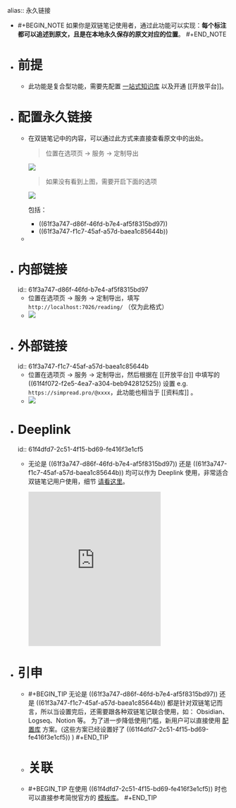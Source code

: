 alias:: 永久链接

- #+BEGIN_NOTE
  如果你是双链笔记使用者，通过此功能可以实现：**每个标注都可以追述到原文，且是在本地永久保存的原文对应的位置**。
  #+END_NOTE
- # 前提
	- 此功能是复合型功能，需要先配置 [一站式知识库](https://www.yuque.com/kenshin/simpread/wkswh7) 以及开通 [[开放平台]]。
- # 配置永久链接
	- 在双链笔记中的内容，可以通过此方式来直接查看原文中的出处。
	  
	  > 位置在选项页 → 服务 → 定制导出
	  
	  ![](https://s1.ax1x.com/2022/11/13/zFrClR.png)
	  > 如果没有看到上图，需要开启下面的选项
	  
	  ![](https://s1.ax1x.com/2022/11/13/zFriOx.png)
	  
	    包括：
		- ((61f3a747-d86f-46fd-b7e4-af5f8315bd97))
		- ((61f3a747-f1c7-45af-a57d-baea1c85644b))
	-
- # 内部链接
  id:: 61f3a747-d86f-46fd-b7e4-af5f8315bd97
	- 位置在选项页 → 服务 → 定制导出，填写 `http://localhost:7026/reading/` （仅为此格式）
	- ![](https://s1.ax1x.com/2022/11/12/ziurMq.png)
- # 外部链接
  id:: 61f3a747-f1c7-45af-a57d-baea1c85644b
	- 位置在选项页 → 服务 → 定制导出，然后根据在 [[开放平台]] 中填写的 ((61f4f072-f2e5-4ea7-a304-beb942812525)) 设置 e.g. `https://simpread.pro/@xxxx`，此功能也相当于  [[资料库]] 。
	- ![](https://s1.ax1x.com/2022/11/12/ziuIQ1.png)
- # Deeplink
  id:: 61f4dfd7-2c51-4f15-bd69-fe416f3e1cf5
	- 无论是 ((61f3a747-d86f-46fd-b7e4-af5f8315bd97)) 还是 ((61f3a747-f1c7-45af-a57d-baea1c85644b)) 均可以作为 Deeplink 使用，非常适合双链笔记用户使用，细节 [请看这里](https://github.com/Kenshin/simpread/discussions/3350)。
	  
	  <iframe src="https://user-images.githubusercontent.com/81074/150922221-01aff575-7dc4-4807-a796-c11de6a57207.mp4
	  " height="350" 
	  scrolling="no" border="0" frameborder="no" framespacing="0" allowfullscreen="true"> </iframe>
- # 引申
	- #+BEGIN_TIP
	  无论是 ((61f3a747-d86f-46fd-b7e4-af5f8315bd97)) 还是 ((61f3a747-f1c7-45af-a57d-baea1c85644b)) 都是针对双链笔记而言，所以当设置完后，还需要跟各种双链笔记联合使用，如： Obsidian、Logseq、Notion 等。
	  为了进一步降低使用门槛，新用户可以直接使用 [配置库](https://www.yuque.com/kenshin/simpread/ds8zk0) 方案。(这些方案已经设置好了 ((61f4dfd7-2c51-4f15-bd69-fe416f3e1cf5)) )
	  #+END_TIP
	- # 关联
	- #+BEGIN_TIP
	  在使用 ((61f4dfd7-2c51-4f15-bd69-fe416f3e1cf5)) 时也可以直接参考简悦官方的 [模板库](https://github.com/Kenshin/simpread/discussions/2153)。
	  #+END_TIP